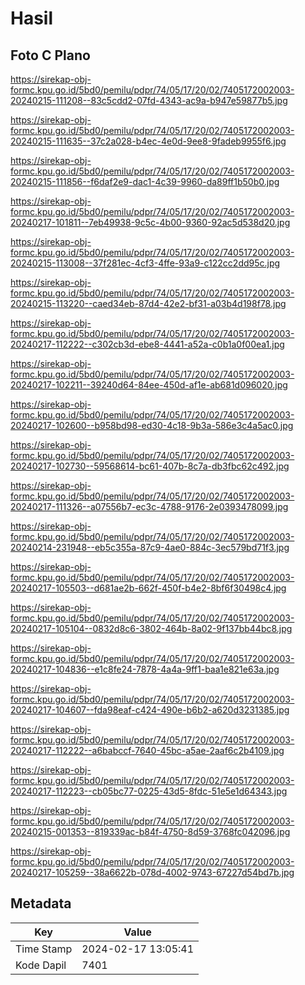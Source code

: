 # Hasil

## Foto C Plano

https://sirekap-obj-formc.kpu.go.id/5bd0/pemilu/pdpr/74/05/17/20/02/7405172002003-20240215-111208--83c5cdd2-07fd-4343-ac9a-b947e59877b5.jpg

https://sirekap-obj-formc.kpu.go.id/5bd0/pemilu/pdpr/74/05/17/20/02/7405172002003-20240215-111635--37c2a028-b4ec-4e0d-9ee8-9fadeb9955f6.jpg

https://sirekap-obj-formc.kpu.go.id/5bd0/pemilu/pdpr/74/05/17/20/02/7405172002003-20240215-111856--f6daf2e9-dac1-4c39-9960-da89ff1b50b0.jpg

https://sirekap-obj-formc.kpu.go.id/5bd0/pemilu/pdpr/74/05/17/20/02/7405172002003-20240217-101811--7eb49938-9c5c-4b00-9360-92ac5d538d20.jpg

https://sirekap-obj-formc.kpu.go.id/5bd0/pemilu/pdpr/74/05/17/20/02/7405172002003-20240215-113008--37f281ec-4cf3-4ffe-93a9-c122cc2dd95c.jpg

https://sirekap-obj-formc.kpu.go.id/5bd0/pemilu/pdpr/74/05/17/20/02/7405172002003-20240215-113220--caed34eb-87d4-42e2-bf31-a03b4d198f78.jpg

https://sirekap-obj-formc.kpu.go.id/5bd0/pemilu/pdpr/74/05/17/20/02/7405172002003-20240217-112222--c302cb3d-ebe8-4441-a52a-c0b1a0f00ea1.jpg

https://sirekap-obj-formc.kpu.go.id/5bd0/pemilu/pdpr/74/05/17/20/02/7405172002003-20240217-102211--39240d64-84ee-450d-af1e-ab681d096020.jpg

https://sirekap-obj-formc.kpu.go.id/5bd0/pemilu/pdpr/74/05/17/20/02/7405172002003-20240217-102600--b958bd98-ed30-4c18-9b3a-586e3c4a5ac0.jpg

https://sirekap-obj-formc.kpu.go.id/5bd0/pemilu/pdpr/74/05/17/20/02/7405172002003-20240217-102730--59568614-bc61-407b-8c7a-db3fbc62c492.jpg

https://sirekap-obj-formc.kpu.go.id/5bd0/pemilu/pdpr/74/05/17/20/02/7405172002003-20240217-111326--a07556b7-ec3c-4788-9176-2e0393478099.jpg

https://sirekap-obj-formc.kpu.go.id/5bd0/pemilu/pdpr/74/05/17/20/02/7405172002003-20240214-231948--eb5c355a-87c9-4ae0-884c-3ec579bd71f3.jpg

https://sirekap-obj-formc.kpu.go.id/5bd0/pemilu/pdpr/74/05/17/20/02/7405172002003-20240217-105503--d681ae2b-662f-450f-b4e2-8bf6f30498c4.jpg

https://sirekap-obj-formc.kpu.go.id/5bd0/pemilu/pdpr/74/05/17/20/02/7405172002003-20240217-105104--0832d8c6-3802-464b-8a02-9f137bb44bc8.jpg

https://sirekap-obj-formc.kpu.go.id/5bd0/pemilu/pdpr/74/05/17/20/02/7405172002003-20240217-104836--e1c8fe24-7878-4a4a-9ff1-baa1e821e63a.jpg

https://sirekap-obj-formc.kpu.go.id/5bd0/pemilu/pdpr/74/05/17/20/02/7405172002003-20240217-104607--fda98eaf-c424-490e-b6b2-a620d3231385.jpg

https://sirekap-obj-formc.kpu.go.id/5bd0/pemilu/pdpr/74/05/17/20/02/7405172002003-20240217-112222--a6babccf-7640-45bc-a5ae-2aaf6c2b4109.jpg

https://sirekap-obj-formc.kpu.go.id/5bd0/pemilu/pdpr/74/05/17/20/02/7405172002003-20240217-112223--cb05bc77-0225-43d5-8fdc-51e5e1d64343.jpg

https://sirekap-obj-formc.kpu.go.id/5bd0/pemilu/pdpr/74/05/17/20/02/7405172002003-20240215-001353--819339ac-b84f-4750-8d59-3768fc042096.jpg

https://sirekap-obj-formc.kpu.go.id/5bd0/pemilu/pdpr/74/05/17/20/02/7405172002003-20240217-105259--38a6622b-078d-4002-9743-67227d54bd7b.jpg


## Metadata

| Key        | Value               |
| ---------- | ------------------- |
| Time Stamp | 2024-02-17 13:05:41 |
| Kode Dapil | 7401                |



